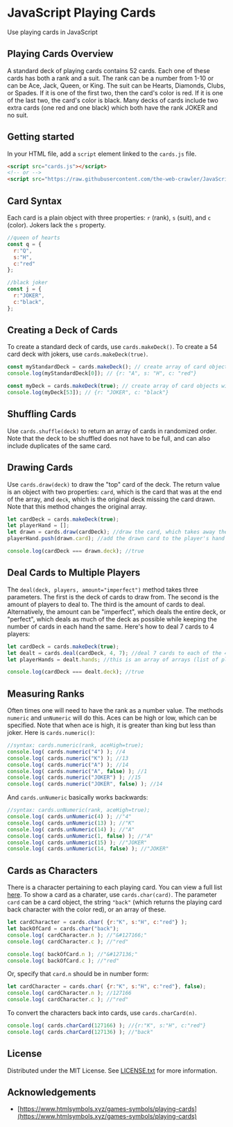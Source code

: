 # JavaScript Playing Cards
Use playing cards in JavaScript
## Playing Cards Overview
A standard deck of playing cards contains 52 cards. Each one of these cards has both a rank and a suit. The rank can be a number from 1-10 or can be Ace, Jack, Queen, or King. The suit can be Hearts, Diamonds, Clubs, or Spades. If it is one of the first two, then the card's color is red. If it is one of the last two, the card's color is black. Many decks of cards include two extra cards (one red and one black) which both have the rank JOKER and no suit.
## Getting started
In your HTML file, add a `script` element linked to the `cards.js` file.
```html
<script src="cards.js"></script>
<!-- or -->
<script src="https://raw.githubusercontent.com/the-web-crawler/JavaScript-Playing-Cards/main/cards.js"></script>
```
## Card Syntax
Each card is a plain object with three properties: `r` (rank), `s` (suit), and `c` (color). Jokers lack the `s` property.
``` js
//queen of hearts
const q = {
  r:"Q",
  s:"H",
  c:"red"
};

//black joker
const j = {
  r:"JOKER",
  c:"black",
};
```
## Creating a Deck of Cards
To create a standard deck of cards, use `cards.makeDeck()`. To create a 54 card deck with jokers, use `cards.makeDeck(true)`.
``` js
const myStandardDeck = cards.makeDeck(); // create array of card objects
console.log(myStandardDeck[0]); // {r: "A", s: "H", c: "red"}

const myDeck = cards.makeDeck(true); // create array of card objects with jokers at the end
console.log(myDeck[53]); // {r: "JOKER", c: "black"}
```
## Shuffling Cards
Use `cards.shuffle(deck)` to return an array of cards in randomized order. Note that the deck to be shuffled does not have to be full, and can also include duplicates of the same card.
## Drawing Cards
Use `cards.draw(deck)` to draw the "top" card of the deck. The return value is an object with two properties: `card`, which is the card that was at the end of the array, and `deck`, which is the original deck missing the card drawn. Note that this method changes the original array.
``` js
let cardDeck = cards.makeDeck(true);
let playerHand = [];
let drawn = cards.draw(cardDeck); //draw the card, which takes away the last card from cardDeck
playerHand.push(drawn.card); //add the drawn card to the player's hand

console.log(cardDeck === drawn.deck); //true
```
## Deal Cards to Multiple Players
The `deal(deck, players, amount="imperfect")` method takes three parameters. The first is the deck of cards to draw from. The second is the amount of players to deal to. The third is the amount of cards to deal. Alternatively, the amount can be "imperfect", which deals the entire deck, or "perfect", which deals as much of the deck as possible while keeping the number of cards in each hand the same. Here's how to deal 7 cards to 4 players:
```js
let cardDeck = cards.makeDeck(true);
let dealt = cards.deal(cardDeck, 4, 7); //deal 7 cards to each of the 4 players, drawing from cardDeck
let playerHands = dealt.hands; //this is an array of arrays (list of players' hands of cards)

console.log(cardDeck === dealt.deck); //true
```
## Measuring Ranks
Often times one will need to have the rank as a number value. The methods `numeric` and `unNumeric` will do this. Aces can be high or low, which can be specified. Note that when ace is high, it is greater than king but less than joker. Here is `cards.numeric()`:
```js
//syntax: cards.numeric(rank, aceHigh=true);
console.log( cards.numeric("4") ); //4
console.log( cards.numeric("K") ); //13
console.log( cards.numeric("A") ); //14
console.log( cards.numeric("A", false) ); //1
console.log( cards.numeric("JOKER") ); //15
console.log( cards.numeric("JOKER", false) ); //14
```
And `cards.unNumeric` basically works backwards:
```js
//syntax: cards.unNumeric(rank, aceHigh=true);
console.log( cards.unNumeric(4) ); //"4"
console.log( cards.unNumeric(13) ); //"K"
console.log( cards.unNumeric(14) ); //"A"
console.log( cards.unNumeric(1, false) ); //"A"
console.log( cards.unNumeric(15) ); //"JOKER"
console.log( cards.unNumeric(14, false) ); //"JOKER"
```
## Cards as Characters
There is a character pertaining to each playing card. You can view a full list [here](https://www.htmlsymbols.xyz/games-symbols/playing-cards). To show a card as a charater, use `cards.char(card)`. The parameter `card` can be a card object, the string `"back"` (which returns the playing card back character with the color red), or an array of these.
```js
let cardCharacter = cards.char( {r:"K", s:"H", c:"red"} );
let backOfCard = cards.char("back");
console.log( cardCharacter.n ); //"&#127166;"
console.log( cardCharacter.c ); //"red"

console.log( backOfCard.n ); //"&#127136;"
console.log( backOfCard.c ); //"red"
```
Or, specify that `card.n` should be in number form:
```js
let cardCharacter = cards.char( {r:"K", s:"H", c:"red"}, false);
console.log( cardCharacter.n ); //127166
console.log( cardCharacter.c ); //"red"
```
To convert the characters back into cards, use `cards.charCard(n)`.
```js
console.log( cards.charCard(127166) ); //{r:"K", s:"H", c:"red"}
console.log( cards.charCard(127136) ); //"back"
```
## License
Distributed under the MIT License. See [LICENSE.txt](LICENSE.txt) for more information.
## Acknowledgements
* [https://www.htmlsymbols.xyz/games-symbols/playing-cards](https://www.htmlsymbols.xyz/games-symbols/playing-cards)

